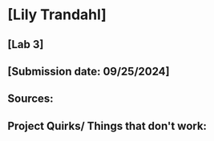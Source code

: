 # [Lily Trandahl]
## [Lab 3]
## [Submission date: 09/25/2024]
## Sources:
## Project Quirks/ Things that don't work:

